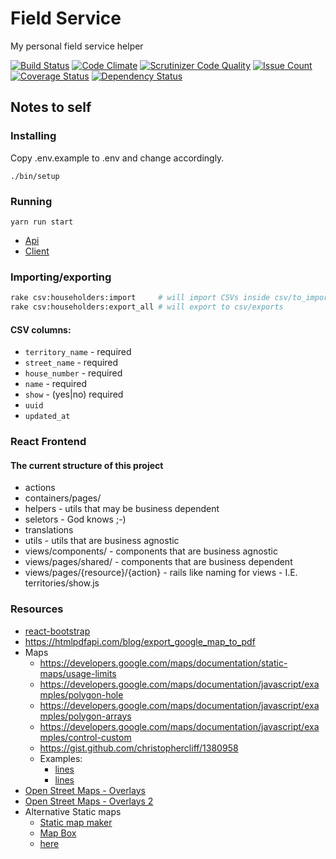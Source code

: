# Field Service

My personal field service helper

[![Build Status](https://travis-ci.org/mjacobus/field-service.svg?branch=master)](https://travis-ci.org/mjacobus/field-service)
[![Code Climate](https://codeclimate.com/github/mjacobus/field-service/badges/gpa.svg)](https://codeclimate.com/github/mjacobus/field-service)
[![Scrutinizer Code Quality](https://scrutinizer-ci.com/g/mjacobus/field-service/badges/quality-score.png?b=master)](https://scrutinizer-ci.com/g/mjacobus/field-service/?branch=master)
[![Issue Count](https://codeclimate.com/github/mjacobus/field-service/badges/issue_count.svg)](https://codeclimate.com/github/mjacobus/field-service)
[![Coverage Status](https://coveralls.io/repos/github/mjacobus/field-service/badge.svg)](https://coveralls.io/github/mjacobus/field-service)
[![Dependency Status](https://gemnasium.com/badges/github.com/mjacobus/field-service.svg)](https://gemnasium.com/github.com/mjacobus/field-service)

## Notes to self

### Installing

Copy .env.example to .env and change accordingly.

```
./bin/setup
```

### Running

```
yarn run start
```

- [Api](http://localhost:3000)
- [Client](http://localhost:3001)

### Importing/exporting

```bash
rake csv:householders:import     # will import CSVs inside csv/to_import prefixed with householders_
rake csv:householders:export_all # will export to csv/exports
```

#### CSV columns:

- `territory_name` - required
- `street_name` - required
- `house_number` - required
- `name` - required
- `show` - (yes|no) required
- `uuid`
- `updated_at`

### React Frontend

#### The current structure of this project

- actions
- containers/pages/
- helpers - utils that may be business dependent
- seletors - God knows ;-)
- translations
- utils - utils that are business agnostic
- views/components/ - components that are business agnostic
- views/pages/shared/ - components that are business dependent
- views/pages/{resource}/{action} - rails like naming for views - I.E. territories/show.js


### Resources

- [react-bootstrap](https://react-bootstrap.github.io/getting-started.html)
- https://htmlpdfapi.com/blog/export_google_map_to_pdf
- Maps
  - https://developers.google.com/maps/documentation/static-maps/usage-limits
  - https://developers.google.com/maps/documentation/javascript/examples/polygon-hole
  - https://developers.google.com/maps/documentation/javascript/examples/polygon-arrays
  - https://developers.google.com/maps/documentation/javascript/examples/control-custom
  - https://gist.github.com/christophercliff/1380958
  - Examples:
    - [lines](http://maps.google.com/maps/api/staticmap?size=400x400&zoom=13&path=color:0xff0000ff|weight:2|40.737102,-73.990318|40.749825,-73.987963&markers=color%3ablue|label%3aS|40.737102,-73.990318|40.749825,-73.987963&sensor=false)
    - [lines](http://maps.googleapis.com/maps/api/staticmap?center=33.402285,-111.94271500000002&zoom=20&size=600x600&maptype=satellite&sensor=false&path=color%3ared%7Cweight:1%7Cfill%3awhite%7C33.4022475,-111.9426775%7C33.4022475,-111.9427525%7C33.4023225,-111.9427525%7C33.4023225,-111.9426775%7C33.4022475,-111.9426775)
- [Open Street Maps - Overlays](https://wiki.openstreetmap.org/wiki/Overlay_API#Polyline)
- [Open Street Maps - Overlays 2](https://wiki.openstreetmap.org/wiki/Khtml_Maplib_API)
- Alternative Static maps
  - [Static map maker](https://staticmapmaker.com/)
  - [Map Box](https://www.mapbox.com/help/how-static-maps-work/)
  - [here](https://developer.here.com/api-explorer/rest/map-image/map-image-width-height)

